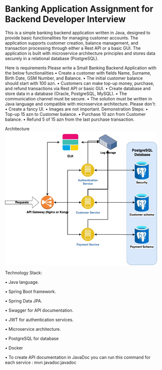 # Banking Application Assignment for Backend Developer Interview

This is a simple banking backend application written in Java, designed to provide basic functionalities for managing customer accounts. The application supports customer creation, balance management, and transaction processing through either a Rest API or a basic GUI. The application is built with microservice architecture principles and stores data securely in a relational database (PostgreSQL).

Here is requirements
Please write a Small Banking Backend Application with the below functionalities
• Create a customer with fields Name, Surname, Birth Date, GSM Number, and Balance.
• The initial customer balance should start with 100 azn.
• Customers can make top-up money, purchase, and refund transactions via Rest API or basic GUI.
• Create database and store data in a database (Oracle, PostgreSQL, MySQL).
• The communication channel must be secure.
• The solution must be written in Java language and compatible with microservice architecture.
Please don't:
• Create a fancy UI.
• Images are not important.
Demonstration Steps:
• Top-up 15 azn to Customer balance.
• Purchase 10 azn from Customer balance.
• Refund 5 of 15 azn from the last purchase transaction.

Architecture
![Alt text](banking_app_architecture.jpg)

Technology Stack:

• Java language.

• Spring Boot framework.

• Spring Data JPA.

• Swagger for API documentation.

• JWT for authentication services.

• Microservice architecture.

• PostgreSQL for database

• Docker

• To create API documentation in JavaDoc you can run this command for each service : mvn javadoc:javadoc